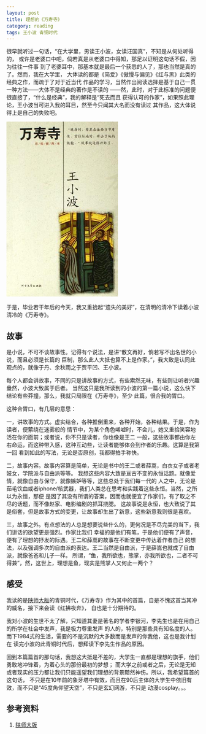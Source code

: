 ```yaml
---
layout: post
title: 理想的《万寿寺》
category: reading
tags: 王小波 青铜时代
---
```


很早就听过一句话，“在大学里，男读王小波，女读汪国真”，不知是从何处听得的，
或许是老婆口中吧，倘若真是从老婆口中得知，那足以证明这句话不假，因为往往一件事
到了老婆耳中，那基本就是最后一个获悉的人了，那也当然是真的了。然而，我在大学里，
大体读的都是《简爱》《傲慢与偏见》《红与黑》此类的经典之作，而疏于了对于近当代
作品的学习，当然作出阅读选择是基于自己一贯一种方法——大体不是经典的著作是不读的
——然，此时，对于此标准的问题便很直接了，“什么是经典”，我的解释是“死去而且
获得认可的作家”，如果照此理论，王小波当可进入我的耳目，然至今只闻其大名而没有读过
其作品，这大体说得上是自己的失败吧。

![wanshousi](/assets/images/wanshousi.jpg)

于是，毕业若干年后的今天，我又重拾起“遗失的美好”，在清明的清冷下读着小波清冷的《万寿寺》。

## 故事

是小说，不可不谈故事性。记得有个说法，是讲“散文再好，倘若写不出名世的小说，而且必须是长篇的
巨制，那么此人大抵也算不上是作家。”，我大致是认同此观点的，就像于丹、余秋雨之于贾平凹、王小波。

每个人都会讲故事，不同的只是讲故事的方式，有些索然无味，有些则让听者兴趣盎然，小波大致属于后者。
当然这只是我所读到的小波的第一篇小说，这么快下结论有些莽撞，那么，我就只局限在《万寿寺》，至少
此篇，很合我的胃口。

这种合胃口，有几层的意思：

一，讲故事的方式。虚实结合，各种推倒重来，各种开始，各种结果。于是，作为读者，便萦绕在迷雾般的
情节中，为某个角色唏嘘时，不会儿，她又重拾笑容地活在你的面前；或者说，你不只是读者，你也像是王二
一般，这些故事都由你左右命运，而这种带入感，这种互动些，让读者能够体会到作者的乐趣。这算是我第一回
看到如此的写法，无论是否原创，我都得拍手称快。

二，故事内容。故事内容算是简单，无论是书中的王二或者薛嵩，白衣女子或者老妓女，学院派与自由派等等。
我想这些内容大致是亘古不变的永恒话题。就像爱情，就像自由与保守，就像嫉妒等等，这些总处于我们每一代的
人之中，无论是茹毛饮血或者iphone/核武器，我们人类总在思考和实践着这些永恒。当然，之所以为永恒，那便
是因了其没有所谓的答案，因而也就便宜了作家们，有了取之不尽的话题，而不像赵家、电影编剧的抓耳挠腮。
这故事说是永恒，也大致说了其是俗套，但是故事方式的变更，让故事却生出了新意，这些新意我则很是喜欢。

三，故事之外。有点想法的人总是想要说些什么的，更何况是不尽完美的当下，我们讲话的欲望更是强烈。作家比我们
幸福的是他们有笔，于是他们便有了声音，便有了理想的抒发的际遇。王二和薛嵩的故事在不断变更中传达着作者自己
的想法，以及强调多次的自由派的表达。王二当然是自由派，于是薛嵩也就成了自由派，就像爸爸和儿子一样。
所谓，“鱼，我所欲也，熊掌，亦我所欲也，二者不可得兼”，然，这世上，理想是鱼，现实是熊掌人又何止一两个？

## 感受

我读的是[陕师大版][陕师大版]的青铜时代，《万寿寺》作为其中的首篇，自是不愧这首当其冲的威名，接下来会读《红拂夜奔》，
自也是十分期待的。

我对小波的生世不太了解，只知道其妻是著名的学者李银河，李先生也是在用自己的所学在社会中发声，我是极力尊重发声
的人的，特别是那些具有知名度的人。而下1984式的生活，需要的不是沉默的大多数而是发声的你我他，这也是我计划在
读完小波的此青铜时代后，想拜读下李先生作品的原因。

回到本篇篇首的那句话，我想这大抵是不差的，大学生一直都是理想的旗手，他们勇敢地冲锋着，为着心头的那份最初的梦想；
而大学之前或者之后，无论是无知或者现实的压力都让我们只能遥望我们理想的背景黯然神伤。所以，我希望篇首的这句话，
不只是在10年前的象牙塔中有效，而且在90后主体的大学生中依旧有效，而不只是“45度角仰望天空”，不只是玄幻网游，不只是
动漫cosplay。。。


## 参考资料
1. [陕师大版][陕师大版]


[陕师大版]: http://book.douban.com/subject/1082407/

